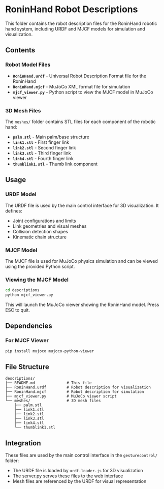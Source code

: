 # RoninHand Robot Descriptions

This folder contains the robot description files for the RoninHand robotic hand system, including URDF and MJCF models for simulation and visualization.

## Contents

### Robot Model Files
- **`RoninHand.urdf`** - Universal Robot Description Format file for the RoninHand
- **`RoninHand.mjcf`** - MuJoCo XML format file for simulation
- **`mjcf_viewer.py`** - Python script to view the MJCF model in MuJoCo viewer

### 3D Mesh Files
The `meshes/` folder contains STL files for each component of the robotic hand:
- **`palm.stl`** - Main palm/base structure
- **`link1.stl`** - First finger link
- **`link2.stl`** - Second finger link  
- **`link3.stl`** - Third finger link
- **`link4.stl`** - Fourth finger link
- **`thumblink1.stl`** - Thumb link component

## Usage

### URDF Model
The URDF file is used by the main control interface for 3D visualization. It defines:
- Joint configurations and limits
- Link geometries and visual meshes
- Collision detection shapes
- Kinematic chain structure

### MJCF Model
The MJCF file is used for MuJoCo physics simulation and can be viewed using the provided Python script.

### Viewing the MJCF Model
```bash
cd descriptions
python mjcf_viewer.py
```

This will launch the MuJoCo viewer showing the RoninHand model. Press ESC to quit.

## Dependencies

### For MJCF Viewer
```bash
pip install mujoco mujoco-python-viewer
```

## File Structure
```
descriptions/
├── README.md              # This file
├── RoninHand.urdf         # Robot description for visualization
├── RoninHand.mjcf         # Robot description for simulation
├── mjcf_viewer.py         # MuJoCo viewer script
└── meshes/                # 3D mesh files
    ├── palm.stl
    ├── link1.stl
    ├── link2.stl
    ├── link3.stl
    ├── link4.stl
    └── thumblink1.stl
```

## Integration

These files are used by the main control interface in the `gesturecontrol/` folder:
- The URDF file is loaded by `urdf-loader.js` for 3D visualization
- The server.py serves these files to the web interface
- Mesh files are referenced by the URDF for visual representation 